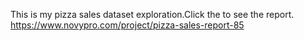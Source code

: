 This is my pizza sales dataset exploration.Click the to see the report.
https://www.novypro.com/project/pizza-sales-report-85
